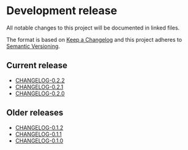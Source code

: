 # Development release

All notable changes to this project will be documented in linked files.

The format is based on [Keep a Changelog](http://keepachangelog.com/en/1.0.0/)
and this project adheres to [Semantic Versioning](http://semver.org/spec/v2.0.0.html).

## Current release

- [CHANGELOG-0.2.2](./CHANGELOG-0.2.md#022-2019-05-20)
- [CHANGELOG-0.2.1](./CHANGELOG-0.2.md#021-2019-03-07)
- [CHANGELOG-0.2.0](./CHANGELOG-0.2.md#020-2019-02-19)

## Older releases

- [CHANGELOG-0.1.2](./CHANGELOG-0.1.2.md)
- [CHANGELOG-0.1.1](./CHANGELOG-0.1.1.md)
- [CHANGELOG-0.1.0](./CHANGELOG-0.1.0.md)

